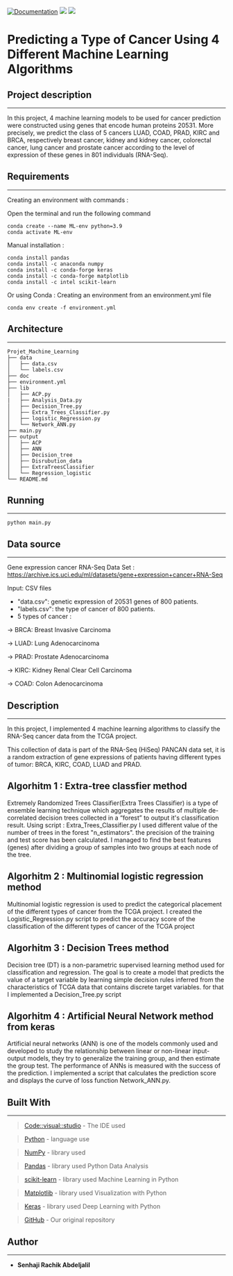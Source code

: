 [![Documentation](https://img.shields.io/badge/Documentation-github-brightgreen.svg?style=for-the-badge)](https://github.com/abdeljalil-senhaji/Projet_Machine-Learning)
![](https://img.shields.io/conda/l/conda-forge/setuptools)
![](https://img.shields.io/pypi/pyversions/keras)

Predicting a Type of Cancer Using 4 Different Machine Learning Algorithms
==========================================

## Project description
------------------------
In this project, 4 machine learning models to be used for cancer prediction were constructed using genes that encode human proteins 20531. More precisely, we predict the class of 5 cancers LUAD, COAD, PRAD, KIRC and BRCA, respectively breast cancer, kidney and kidney cancer, colorectal cancer, lung cancer and prostate cancer according to the level of expression of these genes in 801 individuals (RNA-Seq).

## Requirements
------------------------
 
Creating an environment with commands :

Open the terminal and run the following command
```
conda create --name ML-env python=3.9
conda activate ML-env
```
Manual installation :
```
conda install pandas
conda install -c anaconda numpy
conda install -c conda-forge keras
conda install -c conda-forge matplotlib
conda install -c intel scikit-learn
```
Or using Conda : Creating an environment from an environment.yml file

```
conda env create -f environment.yml
```

## Architecture
------------------------

```
Projet_Machine_Learning
├── data
│   ├── data.csv
│   └── labels.csv
├── doc
├── environment.yml
├── lib
│   ├── ACP.py
|   ├── Analysis_Data.py
│   ├── Decision_Tree.py
│   ├── Extra_Trees_Classifier.py
│   ├── logistic_Regression.py
│   └── Network_ANN.py
├── main.py
├── output
│   ├── ACP
│   ├── ANN
│   ├── Decision_tree
│   ├── Disrubution_data
│   ├── ExtraTreesClassifier
│   └── Regression_logistic
└── README.md
```

## Running
------------------------

```
python main.py
```



## Data source
------------------------

Gene expression cancer RNA-Seq Data Set : 
https://archive.ics.uci.edu/ml/datasets/gene+expression+cancer+RNA-Seq

Input: CSV files
* "data.csv": genetic expression of 20531 genes of 800 patients.
* "labels.csv": the type of cancer of 800 patients.
* 5 types of cancer : 

-> BRCA: Breast Invasive Carcinoma 

-> LUAD: Lung Adenocarcinoma

-> PRAD: Prostate Adenocarcinoma

-> KIRC: Kidney Renal Clear Cell Carcinoma

-> COAD: Colon Adenocarcinoma



## Description
------------------------

In this project, I implemented 4 machine learning algorithms to classify the RNA-Seq cancer data from the TCGA project.

This collection of data is part of the RNA-Seq (HiSeq) PANCAN data set, it is a random extraction of gene expressions of patients having different types of tumor: BRCA, KIRC, COAD, LUAD and PRAD.



## Algorhitm 1 : Extra-tree classfier method 

Extremely Randomized Trees Classifier(Extra Trees Classifier) is a type of ensemble learning technique which aggregates the results of multiple de-correlated decision trees collected in a “forest” to output it's classification result. 
Using script : Extra_Trees_Classifier.py 
I used different value of the number of trees in the forest "n_estimators". the precision of the training and test score has been calculated. I managed to find the best features (genes) after dividing a group of samples into two groups at each node of the tree.



## Algorhitm 2 : Multinomial logistic regression method 


Multinomial logistic regression is used to predict the categorical placement of the different types of cancer from the TCGA project. I created the Logistic_Regression.py script to predict the accuracy score of the classification of the different types of cancer of the TCGA project 



## Algorhitm 3 : Decision Trees method 


Decision tree (DT) is a non-parametric supervised learning method used for classification and regression. The goal is to create a model that predicts the value of a target variable by learning simple decision rules inferred from the characteristics of TCGA data that contains discrete target variables. for that I implemented a Decision_Tree.py script




## Algorhitm 4 : Artificial Neural Network method from keras

Artificial neural networks (ANN) is one of the models commonly used and developed to study the relationship between linear or non-linear input-output models, they try to generalize the training group, and then estimate the group test. The performance of ANNs is measured with the success of the prediction. I implemented a script that calculates the prediction score and displays the curve of loss function Network_ANN.py.


## Built With
------------------------

> [Code::visual::studio](https://code.visualstudio.com/) - The IDE used

> [Python](https://www.python.org/) - language use

> [NumPy](https://numpy.org/) -  library used

> [Pandas](https://pandas.pydata.org/) - library used Python Data Analysis

> [scikit-learn](https://scikit-learn.org/stable/) - library used Machine Learning in Python

> [Matplotlib](https://matplotlib.org/) - library used Visualization with Python

> [Keras](https://keras.io/) - library used Deep Learning with Python

> [GitHub](https://github.com/abdeljalil-senhaji/Projet_Machine_Learning) - Our original repository



## Author
------------------------
* **Senhaji Rachik Abdeljalil** 

